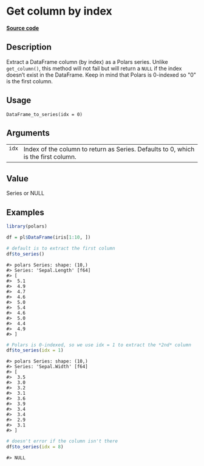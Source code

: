 

# Get column by index

[**Source code**](https://github.com/pola-rs/r-polars/tree/f1aede4d7d7f090c98651365a4120a8232503a4d/R/dataframe__frame.R#L604)

## Description

Extract a DataFrame column (by index) as a Polars series. Unlike
<code>get_column()</code>, this method will not fail but will return a
<code>NULL</code> if the index doesn’t exist in the DataFrame. Keep in
mind that Polars is 0-indexed so "0" is the first column.

## Usage

<pre><code class='language-R'>DataFrame_to_series(idx = 0)
</code></pre>

## Arguments

<table>
<tr>
<td style="white-space: nowrap; font-family: monospace; vertical-align: top">
<code id="DataFrame_to_series_:_idx">idx</code>
</td>
<td>
Index of the column to return as Series. Defaults to 0, which is the
first column.
</td>
</tr>
</table>

## Value

Series or NULL

## Examples

``` r
library(polars)

df = pl$DataFrame(iris[1:10, ])

# default is to extract the first column
df$to_series()
```

    #> polars Series: shape: (10,)
    #> Series: 'Sepal.Length' [f64]
    #> [
    #>  5.1
    #>  4.9
    #>  4.7
    #>  4.6
    #>  5.0
    #>  5.4
    #>  4.6
    #>  5.0
    #>  4.4
    #>  4.9
    #> ]

``` r
# Polars is 0-indexed, so we use idx = 1 to extract the *2nd* column
df$to_series(idx = 1)
```

    #> polars Series: shape: (10,)
    #> Series: 'Sepal.Width' [f64]
    #> [
    #>  3.5
    #>  3.0
    #>  3.2
    #>  3.1
    #>  3.6
    #>  3.9
    #>  3.4
    #>  3.4
    #>  2.9
    #>  3.1
    #> ]

``` r
# doesn't error if the column isn't there
df$to_series(idx = 8)
```

    #> NULL
